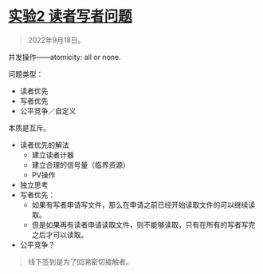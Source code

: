 # [实验2 读者写者问题](https://lexue.bit.edu.cn/mod/assign/view.php?id=365474)

> 2022年9月18日。

并发操作——atomicity: all or none.

问题类型：

- 读者优先
- 写者优先
- 公平竞争／自定义

本质是互斥。

- 读者优先的解法
  - 建立读者计器
  - 建立合理的信号量（临界资源）
  - PV操作
- 独立思考
- 写者优先：
  - 如果有写者申请写文件，那么在申请之前已经开始读取文件的可以继续读取。
  - 但是如果再有读者申请读取文件，则不能够读取，只有在所有的写者写完之后才可以读取。
- 公平竞争？

> 线下签到是为了回溯密切接触者。